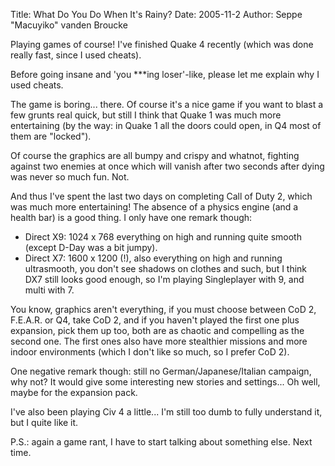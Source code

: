Title: What Do You Do When It's Rainy?
Date: 2005-11-2
Author: Seppe "Macuyiko" vanden Broucke

Playing games of course! I've finished Quake 4 recently (which was done really fast, since I used cheats).
Before going insane and 'you ***ing loser'-like, please let me explain why I used cheats.  
The game is boring... there. Of course it's a nice game if you want to blast a few grunts real quick, but still I think that Quake 1 was much more entertaining (by the way: in Quake 1 all the doors could open, in Q4 most of them are "locked").  
Of course the graphics are all bumpy and crispy and whatnot, fighting against two enemies at once which will vanish after two seconds after dying was never so much fun. Not.  
And thus I've spent the last two days on completing Call of Duty 2, which was much more entertaining! The absence of a physics engine (and a health bar) is a good thing. I only have one remark though:  
* Direct X9: 1024 x 768 everything on high and running quite smooth (except D-Day was a bit jumpy).  * Direct X7: 1600 x 1200 (!), also everything on high and running ultrasmooth, you don't see shadows on clothes and such, but I think DX7 still looks good enough, so I'm playing Singleplayer with 9, and multi with 7.  
You know, graphics aren't everything, if you must choose between CoD 2, F.E.A.R. or Q4, take CoD 2, and if you haven't played the first one plus expansion, pick them up too, both are as chaotic and compelling as the second one. The first ones also have more stealthier missions and more indoor environments (which I don't like so much, so I prefer CoD 2).  
One negative remark though: still no German/Japanese/Italian campaign, why not? It would give some interesting new stories and settings... Oh well, maybe for the expansion pack.  
I've also been playing Civ 4 a little... I'm still too dumb to fully understand it, but I quite like it.  
P.S.: again a game rant, I have to start talking about something else. Next time. 
